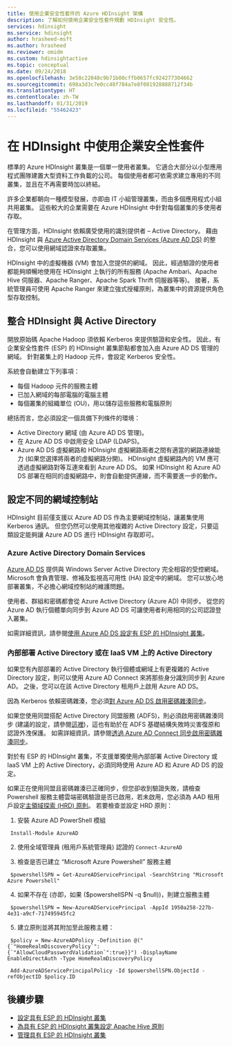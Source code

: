 ```yaml
---
title: 使用企業安全性套件的 Azure HDInsight 架構
description: 了解如何使用企業安全性套件規劃 HDInsight 安全性。
services: hdinsight
ms.service: hdinsight
author: hrasheed-msft
ms.author: hrasheed
ms.reviewer: omidm
ms.custom: hdinsightactive
ms.topic: conceptual
ms.date: 09/24/2018
ms.openlocfilehash: 3e58c22048c9b71b00cffb0657fc924277304662
ms.sourcegitcommit: 698a3d3c7e0cc48f784a7e8f081928888712f34b
ms.translationtype: HT
ms.contentlocale: zh-TW
ms.lasthandoff: 01/31/2019
ms.locfileid: "55462423"
---
```

# <a name="use-enterprise-security-package-in-hdinsight"></a>在 HDInsight 中使用企業安全性套件

標準的 Azure HDInsight 叢集是一個單一使用者叢集。 它適合大部分以小型應用程式團隊建置大型資料工作負載的公司。 每個使用者都可依需求建立專用的不同叢集，並且在不再需要時加以終結。 

許多企業都朝向一種模型發展，亦即由 IT 小組管理叢集，而由多個應用程式小組共用叢集。 這些較大的企業需要在 Azure HDInsight 中針對每個叢集的多使用者存取。

在管理方面，HDInsight 依賴廣受使用的識別提供者 – Active Directory。 藉由 HDInsight 與 [Azure Active Directory Domain Services (Azure AD DS)](../../active-directory-domain-services/active-directory-ds-overview.md) 的整合，您可以使用網域認證來存取叢集。 

HDInsight 中的虛擬機器 (VM) 會加入您提供的網域。 因此，經過驗證的使用者都能夠順暢地使用在 HDInsight 上執行的所有服務 (Apache Ambari、Apache Hive 伺服器、Apache Ranger、Apache Spark Thrift 伺服器等等)。 接著，系統管理員可使用 Apache Ranger 來建立強式授權原則，為叢集中的資源提供角色型存取控制。

## <a name="integrate-hdinsight-with-active-directory"></a>整合 HDInsight 與 Active Directory

開放原始碼 Apache Hadoop 須依賴 Kerberos 來提供驗證和安全性。 因此，有企業安全性套件 (ESP) 的 HDInsight 叢集節點都會加入由 Azure AD DS 管理的網域。 針對叢集上的 Hadoop 元件，會設定 Kerberos 安全性。 

系統會自動建立下列事項：
- 每個 Hadoop 元件的服務主體 
- 已加入網域的每部電腦的電腦主體
- 每個叢集的組織單位 (OU)，用以儲存這些服務和電腦原則 

總括而言，您必須設定一個具備下列條件的環境：

- Active Directory 網域 (由 Azure AD DS 管理)。
- 在 Azure AD DS 中啟用安全 LDAP (LDAPS)。
- Azure AD DS 虛擬網路和 HDInsight 虛擬網路兩者之間有適當的網路連線能力 (如果您選擇將兩者的虛擬網路分開)。 HDInsight 虛擬網路內的 VM 應可透過虛擬網路對等互連來看到 Azure AD DS。 如果 HDInsight 和 Azure AD DS 部署在相同的虛擬網路中，則會自動提供連線，而不需要進一步的動作。

## <a name="set-up-different-domain-controllers"></a>設定不同的網域控制站
HDInsight 目前僅支援以 Azure AD DS 作為主要網域控制站，讓叢集使用 Kerberos 通訊。 但您仍然可以使用其他複雜的 Active Directory 設定，只要這類設定能夠讓 Azure AD DS 進行 HDInsight 存取即可。

### <a name="azure-active-directory-domain-services"></a>Azure Active Directory Domain Services
[Azure AD DS](../../active-directory-domain-services/active-directory-ds-overview.md) 提供與 Windows Server Active Directory 完全相容的受控網域。 Microsoft 會負責管理、修補及監視高可用性 (HA) 設定中的網域。 您可以放心地部署叢集，不必擔心網域控制站的維護問題。 

使用者、群組和密碼都會從 Azure Active Directory (Azure AD) 中同步。 從您的 Azure AD 執行個體單向同步到 Azure AD DS 可讓使用者利用相同的公司認證登入叢集。 

如需詳細資訊，請參閱[使用 Azure AD DS 設定有 ESP 的 HDInsight 叢集](./apache-domain-joined-configure-using-azure-adds.md)。

### <a name="on-premises-active-directory-or-active-directory-on-iaas-vms"></a>內部部署 Active Directory 或在 IaaS VM 上的 Active Directory

如果您有內部部署的 Active Directory 執行個體或網域上有更複雜的 Active Directory 設定，則可以使用 Azure AD Connect 來將那些身分識別同步到 Azure AD。 之後，您可以在該 Active Directory 租用戶上啟用 Azure AD DS。 

因為 Kerberos 依賴密碼雜湊，您必須[對 Azure AD DS 啟用密碼雜湊同步](../../active-directory-domain-services/active-directory-ds-getting-started-password-sync.md)。 

如果您使用同盟搭配 Active Directory 同盟服務 (ADFS)，則必須啟用密碼雜湊同步 (建議的設定，請參閱[這裡](https://youtu.be/qQruArbu2Ew))，這也有助於在 ADFS 基礎結構失敗時災害復原和認證外洩保護。 如需詳細資訊，請參閱[透過 Azure AD Connect 同步啟用密碼雜湊同步](../../active-directory/hybrid/how-to-connect-password-hash-synchronization.md)。 

對於有 ESP 的 HDInsight 叢集，不支援單獨使用內部部署 Active Directory 或 IaaS VM 上的 Active Directory，必須同時使用 Azure AD 和 Azure AD DS 的設定。

如果正在使用同盟且密碼雜湊已正確同步，但您卻收到驗證失敗，請檢查 Powershell 服務主體雲端密碼驗證是否已啟用，若未啟用，您必須為 AAD 租用戶設定[主領域探索 (HRD) 原則](../../active-directory/manage-apps/configure-authentication-for-federated-users-portal.md)。 若要檢查並設定 HRD 原則：

 1. 安裝 Azure AD PowerShell 模組

 ```
  Install-Module AzureAD
 ```

 2. 使用全域管理員 (租用戶系統管理員) 認證的 ```Connect-AzureAD```

 3. 檢查是否已建立 “Microsoft Azure Powershell” 服務主體

```
 $powershellSPN = Get-AzureADServicePrincipal -SearchString "Microsoft Azure Powershell"
```

 4. 如果不存在 (亦即，如果 ($powershellSPN -q $null))，則建立服務主體

```
 $powershellSPN = New-AzureADServicePrincipal -AppId 1950a258-227b-4e31-a9cf-717495945fc2
```

 5. 建立原則並將其附加至此服務主體： 

```
 $policy = New-AzureADPolicy -Definition @("{`"HomeRealmDiscoveryPolicy`":{`"AllowCloudPasswordValidation`":true}}") -DisplayName EnableDirectAuth -Type HomeRealmDiscoveryPolicy

 Add-AzureADServicePrincipalPolicy -Id $powershellSPN.ObjectId -refObjectID $policy.ID
```

## <a name="next-steps"></a>後續步驟

* [設定具有 ESP 的 HDInsight 叢集](apache-domain-joined-configure-using-azure-adds.md)
* [為具有 ESP 的 HDInsight 叢集設定 Apache Hive 原則](apache-domain-joined-run-hive.md)
* [管理具有 ESP 的 HDInsight 叢集](apache-domain-joined-manage.md) 
